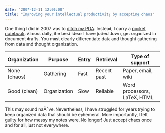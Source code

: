 ```yaml
---
date: "2007-12-11 12:00:00"
title: "Improving your intellectual productivity by accepting chaos"
---
```




One thing I did in 2007 was to [ditch my PDA](/lemire/blog/2007/08/19/finally-giving-up-on-pdas/). Instead, I carry a [pocket notebook](/lemire/blog/2007/08/24/where-to-order-cool-pocket-notebooks-in-canada/). Almost daily, the best ideas I have jotted down, get organized in document drafts. You must clearly differentiate data and thought gathering from data and thought organization. 

Organization             |Purpose                  |Entry                    |Retrieval                |Type of support          |
-------------------------|-------------------------|-------------------------|-------------------------|-------------------------|
None (chaos)             |Gathering                |Fast                     |Recent past              |Paper, email, wiki       |
Good (clean)             |Organization             |Slow                     |Reliable                 |Word processors, LaTeX, HTML |


This may sound naÃ¯ve. Nevertheless, I have struggled for years trying to keep organized data that should be ephemeral. More importantly, I felt guilty for how messy my notes were. No longer! Just accept chaos once and for all, just not everywhere.

